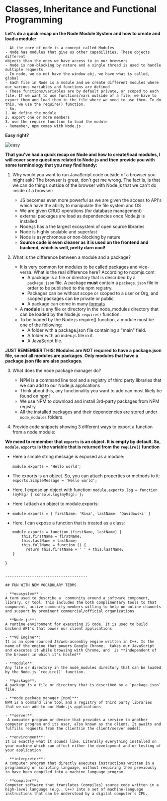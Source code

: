 # Classes, Inheritance and Functional Programming

**Let's do a quick recap on the Node Module System and how to create and load a module:**

    - At the core of node is a concept called Modules
    - Node has modules that give us other capabilities. These objects different
    objects than the ones we have access to in our browsers
    - Node is non-blocking by nature and a single thread is used to handle multiple requests
    - In node, we do not have the window obj, we have what is called, global
    - Each file in Node is a module and we create different modules where our various variables and functions are defined
    - These functions/variables are by default private, or scoped to each file. If we want to use functions/vars outside of a file, we have to export them and load them in the file where we need to use them. To do this, we use the require() function.
    - So,
    1. We define the module
    2. export one or more members
    3. use the require function to load the module
    - Remember, npm comes with Node.js

**Easy right?**

  ![easy](https://media.giphy.com/media/XHy2u1erzDnAgGiIKp/giphy.gif)

**That you've had a quick recap on Node and how to create/load modules, I will cover some questions related to Node.js and then provide you with some terminology that you may find handy:**

1. Why would you want to run JavaScript code outside of a browser you might ask? The browser is great, don't get me wrong. The fact is, is that we can do things outside of the browser with Node.js that we can't do inside of a browser:
    - JS becomes even more powerful as we are given the access to API's which have the ability to manipulate the file system and OS
    - We are given CRUD operations (for database management)
    - external packages are load as dependencies once Node.js is installed
    - Node.js has a the largest ecosystem of open source libraries
    - Node is highly scalable and superfast
    - Node is asynchronous or non-blocking by nature
    - **Source code is even cleaner as it is used on the frontend and backend, which is well, pretty darn cool!**

2. What is the difference between a module and a package?
   - It is very common for modules to be called packages and vice-versa. What is the real difference here? According to nopmjs.com:
        - A package is a file or directory that is described by a `package.json` file. A package **must** contain a `package.json` file in order to be published to the npm registry.
        - Packages can be without scope or scoped to a user or Org, and scoped packages can be private or public
        - A package can come in many [formats](https://docs.npmjs.com/about-packages-and-modules)
    - A **module** is any file or directory in the node_modules directory that can be loaded by the Node.js `require()` function.
    - To be loaded by the Node.js require() function, a module must be one of the following:
        - A folder with a package.json file containing a "main" field.
        - A folder with an index.js file in it.
        - A JavaScript file.


**JUST REMEMBER THIS: Modules are NOT required to have a package.json file, so not all modules are packages. Only modules that have a package.json file are also packages.**


3. What does the node package manager do?
    - NPM is a command line tool and a registry of third party libraries that we can add to our Node.js applications
    - Think about this, any functionality you want to add can most likely be found on [npm](https://www.npmjs.com/)!
    - We use NPM to download and install 3rd-party packages from NPM registry
    - All the installed packages and their dependencies are stored under `node_modules` folders.

4. Provide code snippets showing 3 different ways to export a function from a node module:

**We meed to remember that `exports` is an object. It is empty by default. So,` module.exports` is the variable that is returned from the `require()` function**

- Here a simple string message is exposed as a module:

    `module.exports = 'Hello world'`;

- The exports is an object. So, you can attach properties or methods to it: `exports.SimpleMessage = 'Hello world';`

- Here, I expose an object with function:
`module.exports.log = function (myMsg) {
    console.log(myMsg);
};`

- Here I attach an object to module.exports:
- `module.exports = {
    firstName: 'Riva',
    lastName: 'Davidowski'
}`

- Here, I can expose a function that is treated as a class:

    ```
    module.exports = function (firstName, lastName) {
        this.firstName = firstName;
        this.lastName = lastName;
        this.fullName = function () {
          return this.firstName + ' ' + this.lastName;
    }
}

```

-------------------------------------

## FUN WITH NEW VOCABULARY TERMS

- **ecosystem** :
A term used to describe a  community around a software component, library, or tool. This includes the both complimentary tools to that component, active community members willing to help on online channels and support by prominent commercial/official organizations

- **Node.js**:
A runtime environment for executing JS code. It is used to build backend API's that power our client applications

- **V8 Engine**:
It is an open sourced JS/web-assembly engine written in C++. Is the name of the engine that powers Google Chrome,  takes our JavaScript and executes it while browsing with Chrome, and  is **independent of the browser in which it's hosted**

- **module**:
Any file or directory in the node_modules directory that can be loaded by the Node.js `require()` function.

- **package**:
A package is a file or directory that is described by a `package.json` file.

- **node package manager (npm)**:
NPM is a command line tool and a registry of third party libraries that we can add to our Node.js applications

- **server**:
 A computer program or device that provides a service to another computer program and its user, also known as the client. It awaits and fulfills requests from the client(in the client/server model)

- **environment**:
It is exactly what it sounds like. Literally everything installed on your machine which can affect either the development and or testing of your application

- **interpreter**:
A computer program that directly executes instructions written in a programming or scripting language, without requiring them previously to have been compiled into a machine language program.

- **compiler**:
Computer software that translates (compiles) source code written in a high-level language (e.g., C++) into a set of machine-language instructions that can be understood by a digital computer's CPU.